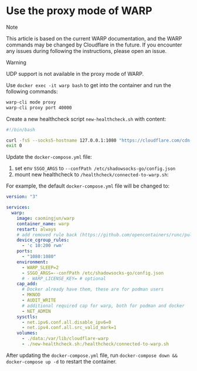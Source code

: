 # Use the proxy mode of WARP

> [!NOTE]
> This article is based on the current WARP documentation, and the WARP commands may be changed by Cloudflare in the future. If you encounter any issues during following the instructions, please open an issue.

> [!WARNING]
> UDP support is not available in the proxy mode of WARP.

Use `docker exec -it warp bash` to get into the container and run the following commands:

```bash
warp-cli mode proxy
warp-cli proxy port 40000
```

Create a new healthcheck script `new-healthcheck.sh` with content:

```bash
#!/bin/bash

curl -fsS --socks5-hostname 127.0.0.1:1080 "https://cloudflare.com/cdn-cgi/trace" | grep -qE "warp=(plus|on)" || exit 1
exit 0
```

Update the `docker-compose.yml` file:
1. set env `SSGO_ARGS` to `--confPath /etc/shadowsocks-go/config.json`
2. mount new healthcheck to `/healthcheck/connected-to-warp.sh`:

For example, the default `docker-compose.yml` file will be changed to:

```yaml
version: "3"

services:
  warp:
    image: caomingjun/warp
    container_name: warp
    restart: always
    # add removed rule back (https://github.com/opencontainers/runc/pull/3468)
    device_cgroup_rules:
      - 'c 10:200 rwm'
    ports:
      - "1080:1080"
    environment:
      - WARP_SLEEP=2
      - SSGO_ARGS=--confPath /etc/shadowsocks-go/config.json
      # - WARP_LICENSE_KEY= # optional
    cap_add:
      # Docker already have them, these are for podman users
      - MKNOD
      - AUDIT_WRITE
      # additional required cap for warp, both for podman and docker
      - NET_ADMIN
    sysctls:
      - net.ipv6.conf.all.disable_ipv6=0
      - net.ipv4.conf.all.src_valid_mark=1
    volumes:
      - ./data:/var/lib/cloudflare-warp
      - ./new-healthcheck.sh:/healthcheck/connected-to-warp.sh
```

After updating the `docker-compose.yml` file, run `docker-compose down && docker-compose up -d` to restart the container.

